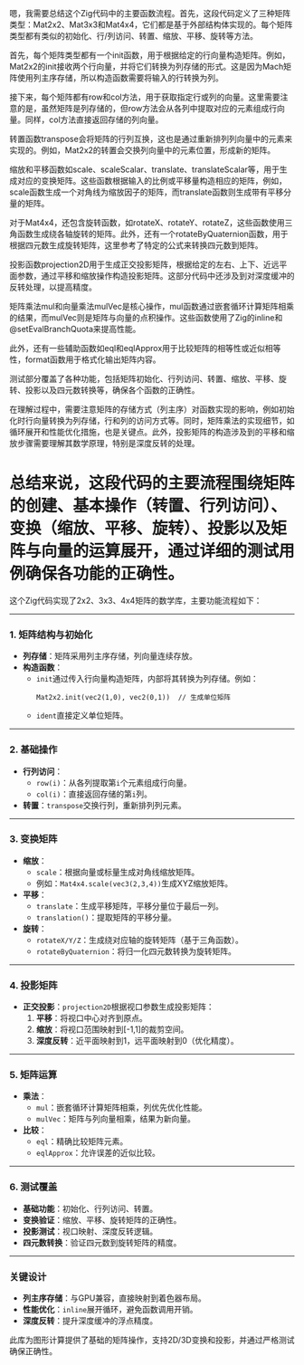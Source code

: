 嗯，我需要总结这个Zig代码中的主要函数流程。首先，这段代码定义了三种矩阵类型：Mat2x2、Mat3x3和Mat4x4，它们都是基于外部结构体实现的。每个矩阵类型都有类似的初始化、行/列访问、转置、缩放、平移、旋转等方法。

首先，每个矩阵类型都有一个init函数，用于根据给定的行向量构造矩阵。例如，Mat2x2的init接收两个行向量，并将它们转换为列存储的形式。这是因为Mach矩阵使用列主序存储，所以构造函数需要将输入的行转换为列。

接下来，每个矩阵都有row和col方法，用于获取指定行或列的向量。这里需要注意的是，虽然矩阵是列存储的，但row方法会从各列中提取对应的元素组成行向量。同样，col方法直接返回存储的列向量。

转置函数transpose会将矩阵的行列互换，这也是通过重新排列列向量中的元素来实现的。例如，Mat2x2的转置会交换列向量中的元素位置，形成新的矩阵。

缩放和平移函数如scale、scaleScalar、translate、translateScalar等，用于生成对应的变换矩阵。这些函数根据输入的比例或平移量构造相应的矩阵，例如，scale函数生成一个对角线为缩放因子的矩阵，而translate函数则生成带有平移分量的矩阵。

对于Mat4x4，还包含旋转函数，如rotateX、rotateY、rotateZ，这些函数使用三角函数生成绕各轴旋转的矩阵。此外，还有一个rotateByQuaternion函数，用于根据四元数生成旋转矩阵，这里参考了特定的公式来转换四元数到矩阵。

投影函数projection2D用于生成正交投影矩阵，根据给定的左右、上下、近远平面参数，通过平移和缩放操作构造投影矩阵。这部分代码中还涉及到对深度缓冲的反转处理，以提高精度。

矩阵乘法mul和向量乘法mulVec是核心操作，mul函数通过嵌套循环计算矩阵相乘的结果，而mulVec则是矩阵与向量的点积操作。这些函数使用了Zig的inline和@setEvalBranchQuota来提高性能。

此外，还有一些辅助函数如eql和eqlApprox用于比较矩阵的相等性或近似相等性，format函数用于格式化输出矩阵内容。

测试部分覆盖了各种功能，包括矩阵初始化、行列访问、转置、缩放、平移、旋转、投影以及四元数转换等，确保各个函数的正确性。

在理解过程中，需要注意矩阵的存储方式（列主序）对函数实现的影响，例如初始化时行向量转换为列存储，行和列的访问方式等。同时，矩阵乘法的实现细节，如循环展开和性能优化措施，也是关键点。此外，投影矩阵的构造涉及到的平移和缩放步骤需要理解其数学原理，特别是深度反转的处理。

总结来说，这段代码的主要流程围绕矩阵的创建、基本操作（转置、行列访问）、变换（缩放、平移、旋转）、投影以及矩阵与向量的运算展开，通过详细的测试用例确保各功能的正确性。
================================================
这个Zig代码实现了2x2、3x3、4x4矩阵的数学库，主要功能流程如下：

---

### **1. 矩阵结构与初始化**
- **列存储**：矩阵采用列主序存储，列向量连续存放。
- **构造函数**：
  - `init`通过传入行向量构造矩阵，内部将其转换为列存储。例如：
    ```zig
    Mat2x2.init(vec2(1,0), vec2(0,1))  // 生成单位矩阵
    ```
  - `ident`直接定义单位矩阵。

---

### **2. 基础操作**
- **行列访问**：
  - `row(i)`：从各列提取第`i`个元素组成行向量。
  - `col(i)`：直接返回存储的第`i`列。
- **转置**：`transpose`交换行列，重新排列列元素。

---

### **3. 变换矩阵**
- **缩放**：
  - `scale`：根据向量或标量生成对角线缩放矩阵。
  - 例如：`Mat4x4.scale(vec3(2,3,4))`生成XYZ缩放矩阵。
- **平移**：
  - `translate`：生成平移矩阵，平移分量位于最后一列。
  - `translation()`：提取矩阵的平移分量。
- **旋转**：
  - `rotateX/Y/Z`：生成绕对应轴的旋转矩阵（基于三角函数）。
  - `rotateByQuaternion`：将归一化四元数转换为旋转矩阵。

---

### **4. 投影矩阵**
- **正交投影**：`projection2D`根据视口参数生成投影矩阵：
  1. **平移**：将视口中心对齐到原点。
  2. **缩放**：将视口范围映射到[-1,1]的裁剪空间。
  3. **深度反转**：近平面映射到1，远平面映射到0（优化精度）。

---

### **5. 矩阵运算**
- **乘法**：
  - `mul`：嵌套循环计算矩阵相乘，列优先优化性能。
  - `mulVec`：矩阵与列向量相乘，结果为新向量。
- **比较**：
  - `eql`：精确比较矩阵元素。
  - `eqlApprox`：允许误差的近似比较。

---

### **6. 测试覆盖**
- **基础功能**：初始化、行列访问、转置。
- **变换验证**：缩放、平移、旋转矩阵的正确性。
- **投影测试**：视口映射、深度反转逻辑。
- **四元数转换**：验证四元数到旋转矩阵的精度。

---

### **关键设计**
- **列主序存储**：与GPU兼容，直接映射到着色器布局。
- **性能优化**：`inline`展开循环，避免函数调用开销。
- **深度反转**：提升深度缓冲的浮点精度。

此库为图形计算提供了基础的矩阵操作，支持2D/3D变换和投影，并通过严格测试确保正确性。